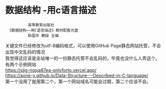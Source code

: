 # 数据结构 -用c语言描述
              高等教育出版社 
     《数据结构——用C语言描述》教材配套光盘   
              耿国华 教授 主编     

     
  
关键文件已经修改为utf-8编码格式，可以使用GitHub Page静态网站托管，不会出现中文乱码的情况  
我觉得这应该是全站唯一的一份静态托管不会乱码的，毕竟也没什么人弄这个。  
有两个示例网站  
https://sjjg-ngsja87ea-onlyforto.vercel.app/  
https://aone-y.github.io/Data-Structure---Described-in-C-language/  
第一个没用了就用第二个，第一个网站域名可能会过期，第二个应该不会。

